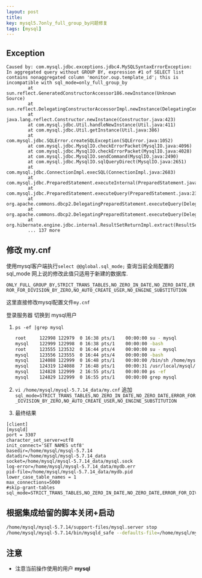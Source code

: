 ```yaml
---
layout: post
title: 
key: mysql5.7only_full_group_by问题修复
tags: [mysql]
---
```


## Exception

```text
Caused by: com.mysql.jdbc.exceptions.jdbc4.MySQLSyntaxErrorException: In aggregated query without GROUP BY, expression #1 of SELECT list contains nonaggregated column 'monitor.oup.template_id'; this is incompatible with sql_mode=only_full_group_by
        at sun.reflect.GeneratedConstructorAccessor186.newInstance(Unknown Source)
        at sun.reflect.DelegatingConstructorAccessorImpl.newInstance(DelegatingConstructorAccessorImpl.java:45)
        at java.lang.reflect.Constructor.newInstance(Constructor.java:423)
        at com.mysql.jdbc.Util.handleNewInstance(Util.java:411)
        at com.mysql.jdbc.Util.getInstance(Util.java:386)
        at com.mysql.jdbc.SQLError.createSQLException(SQLError.java:1052)
        at com.mysql.jdbc.MysqlIO.checkErrorPacket(MysqlIO.java:4096)
        at com.mysql.jdbc.MysqlIO.checkErrorPacket(MysqlIO.java:4028)
        at com.mysql.jdbc.MysqlIO.sendCommand(MysqlIO.java:2490)
        at com.mysql.jdbc.MysqlIO.sqlQueryDirect(MysqlIO.java:2651)
        at com.mysql.jdbc.ConnectionImpl.execSQL(ConnectionImpl.java:2683)
        at com.mysql.jdbc.PreparedStatement.executeInternal(PreparedStatement.java:2144)
        at com.mysql.jdbc.PreparedStatement.executeQuery(PreparedStatement.java:2310)
        at org.apache.commons.dbcp2.DelegatingPreparedStatement.executeQuery(DelegatingPreparedStatement.java:83)
        at org.apache.commons.dbcp2.DelegatingPreparedStatement.executeQuery(DelegatingPreparedStatement.java:83)
        at org.hibernate.engine.jdbc.internal.ResultSetReturnImpl.extract(ResultSetReturnImpl.java:60)
        ... 137 more
```

## 修改 my.cnf

使用mysql客户端执行`select @@global.sql_mode;` 查询当前全局配置的sql_mode 网上说的修改此值只适用于新建的数据库.

`ONLY_FULL_GROUP_BY,STRICT_TRANS_TABLES,NO_ZERO_IN_DATE,NO_ZERO_DATE,ERROR_FOR_DIVISION_BY_ZERO,NO_AUTO_CREATE_USER,NO_ENGINE_SUBSTITUTION`

这里直接修改mysql配置文件`my.cnf`

登录服务器 切换到 mysql用户

1. `ps -ef |grep mysql`
    ```bash
    root     122998 122979  0 16:38 pts/1    00:00:00 su - mysql
    mysql    122999 122998  0 16:38 pts/1    00:00:00 -bash
    root     123555 123532  0 16:44 pts/4    00:00:00 su - mysql
    mysql    123556 123555  0 16:44 pts/4    00:00:00 -bash
    mysql    124088 122999  0 16:48 pts/1    00:00:00 /bin/sh /home/mysql/mysql-5.7.14/bin/mysqld_safe --defaults-file=/home/mysql/mysql-5.7.14_data/my.cnf
    mysql    124319 124088  7 16:48 pts/1    00:00:31 /usr/local/mysql/bin/mysqld --defaults-file=/home/mysql/mysql-5.7.14_data/my.cnf --basedir=/home/mysql/mysql-5.7.14 --datadir=/home/mysql/mysql-5.7.14_data --plugin-dir=/home/mysql/mysql-5.7.14/lib/plugin --log-error=/home/mysql/mysql-5.7.14_data/mydb.err --pid-file=/home/mysql/mysql-5.7.14_data/mydb.pid --socket=/home/mysql/mysql-5.7.14_data/mysql.sock --port=3307
    mysql    124828 122999  2 16:55 pts/1    00:00:00 ps -ef
    mysql    124829 122999  0 16:55 pts/1    00:00:00 grep mysql
    ```
2. `vi /home/mysql/mysql-5.7.14_data/my.cnf`
追加
`sql_mode=STRICT_TRANS_TABLES,NO_ZERO_IN_DATE,NO_ZERO_DATE,ERROR_FOR_DIVISION_BY_ZERO,NO_AUTO_CREATE_USER,NO_ENGINE_SUBSTITUTION`

3. 最终结果
```text
[client]
[mysqld]
port = 3307
character_set_server=utf8
init_connect='SET NAMES utf8'
basedir=/home/mysql/mysql-5.7.14
datadir=/home/mysql/mysql-5.7.14_data
socket=/home/mysql/mysql-5.7.14_data/mysql.sock
log-error=/home/mysql/mysql-5.7.14_data/mydb.err 
pid-file=/home/mysql/mysql-5.7.14_data/mydb.pid
lower_case_table_names = 1
max_connections=5000
#skip-grant-tables
sql_mode=STRICT_TRANS_TABLES,NO_ZERO_IN_DATE,NO_ZERO_DATE,ERROR_FOR_DIVISION_BY_ZERO,NO_AUTO_CREATE_USER,NO_ENGINE_SUBSTITUTION 
```

## 根据集成给留的脚本关闭+启动
```bash
/home/mysql/mysql-5.7.14/support-files/mysql.server stop
/home/mysql/mysql-5.7.14/bin/mysqld_safe --defaults-file=/home/mysql/mysql-5.7.14_data/my.cnf &
```

## 注意

* 注意当前操作使用的用户 **mysql**